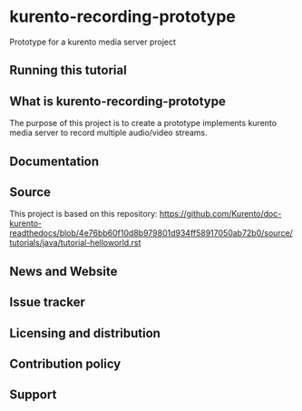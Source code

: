 kurento-recording-prototype
===================

Prototype for a kurento media server project

Running this tutorial
---------------------


What is kurento-recording-prototype
---------------
The purpose of this project is to create a prototype implements kurento media server to record multiple audio/video streams. 

Documentation
-------------


Source
------
This project is based on this repository: https://github.com/Kurento/doc-kurento-readthedocs/blob/4e76bb60f10d8b979801d934ff58917050ab72b0/source/tutorials/java/tutorial-helloworld.rst

News and Website
----------------


Issue tracker
-------------


Licensing and distribution
--------------------------


Contribution policy
-------------------


Support
-------

